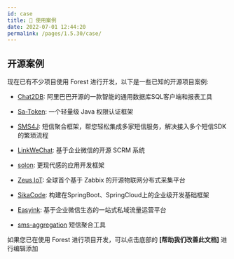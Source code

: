 ```yaml
---
id: case
title: 🌰 使用案例
date: 2022-07-01 12:44:20
permalink: /pages/1.5.30/case/
---
```


## 开源案例

现在已有不少项目使用 Forest 进行开发，以下是一些已知的开源项目案例:

- [Chat2DB](https://chat2db.ai/): 阿里巴巴开源的一款智能的通用数据库SQL客户端和报表工具

- [Sa-Token](https://sa-token.cc/): 一个轻量级 Java 权限认证框架

- [SMS4J](https://wind.kim/): 短信聚合框架，帮您轻松集成多家短信服务，解决接入多个短信SDK的繁琐流程

- [LinkWeChat](https://gitee.com/LinkWeChat/link-wechat): 基于企业微信的开源 SCRM 系统

- [solon](https://gitee.com/noear/solon): 更现代感的应用开发框架

- [Zeus IoT](https://github.com/zmops/zeus-iot): 全球首个基于 Zabbix 的开源物联网分布式采集平台

- [SikaCode](https://github.com/sika-code-cloud/sika-code): 构建在SpringBoot、SpringCloud上的企业级开发基础框架

- [Easyink](https://github.com/lianluoyi/easyink_System): 基于企业微信生态的一站式私域流量运营平台

- [sms-aggregation](https://gitee.com/the-wind-is-like-a-song/sms_aggregation) 短信聚合工具


如果您已在使用 Forest 进行项目开发，可以点击底部的 <b>\[帮助我们改善此文档\]</b> 进行编辑添加
